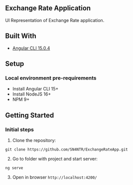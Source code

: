 ## Exchange Rate Application

UI Representation of Exchange Rate application.

## Built With
- [Angular CLI 15.0.4](https://github.com/angular/angular-cli)


## Setup
### Local environment pre-requirements
- Install Angular CLI 15+
- Install NodeJS 16+
- NPM 9+

## Getting Started
### Initial steps
1. Clone the repository:
```shell script
git clone https://github.com/SN4NTR/ExchangeRateApp.git
```
2. Go to folder with project and start server:
```shell script
ng serve
```
3. Open in browser `http://localhost:4200/`
